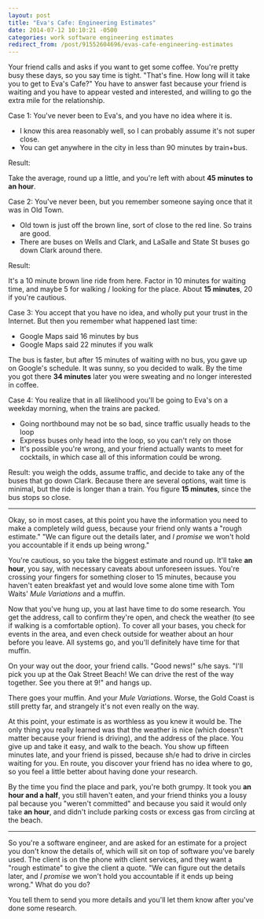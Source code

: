 ```yaml
---
layout: post
title: "Eva's Cafe: Engineering Estimates"
date: 2014-07-12 10:10:21 -0500
categories: work software engineering estimates
redirect_from: /post/91552604696/evas-cafe-engineering-estimates
---
```


Your friend calls and asks if you want to get some coffee. You're pretty busy these days, so you say time is tight. "That's fine. How long will it take you to get to Eva's Cafe?" You have to answer fast because your friend is waiting and you have to appear vested and interested, and willing to go the extra mile for the relationship.

Case 1: You've never been to Eva's, and you have no idea where it is. 

* I know this area reasonably well, so I can probably assume it's not super close.
* You can get anywhere in the city in less than 90 minutes by train+bus. 

Result:

Take the average, round up a little, and you're left with about **45 minutes to an hour**. 

Case 2: You've never been, but you remember someone saying once that it was in Old Town. 

* Old town is just off the brown line, sort of close to the red line. So trains are good. 
* There are buses on Wells and Clark, and LaSalle and State St buses go down Clark around there. 

Result:

It's a 10 minute brown line ride from here. Factor in 10 minutes for waiting time, and maybe 5 for walking / looking for the place. About **15 minutes**,  20 if you're cautious. 

Case 3: You accept that you have no idea, and wholly put your trust in the Internet. But then you remember what happened last time:

* Google Maps said 16 minutes by bus
* Google Maps said 22 minutes if you walk

The bus is faster, but after 15 minutes of waiting with no bus, you gave up on Google's schedule. It was sunny, so you decided to walk. By the time you got there **34 minutes** later you were sweating and no longer interested in coffee. 

Case 4: You realize that in all likelihood you'll be going to Eva's on a weekday morning, when the trains are packed. 

* Going northbound may not be so bad, since traffic usually heads to the loop
* Express buses only head into the loop, so you can't rely on those
* It's possible you're wrong, and your friend actually wants to meet for cocktails, in which case all of this information could be wrong. 

Result: you weigh the odds, assume traffic, and decide to take any of the buses that go down Clark. Because there are several options, wait time is minimal, but the ride is longer than a train. You figure **15 minutes**, since the bus stops so close. 

***

Okay, so in most cases, at this point you have the information you need to make a completely wild guess, because your friend only wants a "rough estimate." "We can figure out the details later, and _I promise_ we won't hold you accountable if it ends up being wrong."

You're cautious, so you take the biggest estimate and round up. It'll take **an hour**, you say, with necessary caveats about unforeseen issues. You're crossing your fingers for something closer to 15 minutes, because you haven't eaten breakfast yet and would love some alone time with Tom Waits' _Mule Variations_ and a muffin. 

Now that you've hung up, you at last have time to do some research. You get the address, call to confirm they're open, and check the weather (to see if walking is a comfortable option). To cover all your bases, you check for events in the area, and even check outside for weather about an hour before you leave. All systems go, and you'll definitely have time for that muffin. 

On your way out the door, your friend calls. "Good news!" s/he says. "I'll pick you up at the Oak Street Beach! We can drive the rest of the way together. See you there at 9!" and hangs up. 

There goes your muffin. And your _Mule Variations_. Worse, the Gold Coast is still pretty far, and strangely it's not even really on the way.

At this point, your estimate is as worthless as you knew it would be. The only thing you really learned was that the weather is nice (which doesn't matter because your friend is driving), and the address of the place. You give up and take it easy, and walk to the beach. You show up fifteen minutes late, and your friend is pissed, because sh/e had to drive in circles waiting for you. En route, you discover your friend has no idea where to go, so you feel a little better about having done your research. 

By the time you find the place and park, you're both grumpy. It took you **an hour and a half**, you still haven't eaten, and your friend thinks you a lousy pal because you "weren't committed" and because you said it would only take **an hour**, and didn't include parking costs or excess gas from circling at the beach. 

***

So you're a software engineer, and are asked for an estimate for a project you don't know the details of, which will sit on top of software you've barely used. The client is on the phone with client services, and they want a "rough estimate" to give the client a quote. "We can figure out the details later, and _I promise_ we won't hold you accountable if it ends up being wrong." What do you do?

You tell them to send you more details and you'll let them know after you've done some research.
